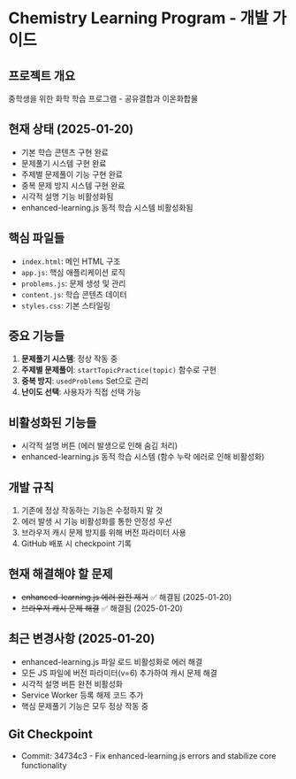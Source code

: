 # Chemistry Learning Program - 개발 가이드

## 프로젝트 개요
중학생을 위한 화학 학습 프로그램 - 공유결합과 이온화합물

## 현재 상태 (2025-01-20)
- 기본 학습 콘텐츠 구현 완료
- 문제풀기 시스템 구현 완료
- 주제별 문제풀이 기능 구현 완료
- 중복 문제 방지 시스템 구현 완료
- 시각적 설명 기능 비활성화됨
- enhanced-learning.js 동적 학습 시스템 비활성화됨

## 핵심 파일들
- `index.html`: 메인 HTML 구조
- `app.js`: 핵심 애플리케이션 로직
- `problems.js`: 문제 생성 및 관리
- `content.js`: 학습 콘텐츠 데이터
- `styles.css`: 기본 스타일링

## 중요 기능들
1. **문제풀기 시스템**: 정상 작동 중
2. **주제별 문제풀이**: `startTopicPractice(topic)` 함수로 구현
3. **중복 방지**: `usedProblems` Set으로 관리
4. **난이도 선택**: 사용자가 직접 선택 가능

## 비활성화된 기능들
- 시각적 설명 버튼 (에러 발생으로 인해 숨김 처리)
- enhanced-learning.js 동적 학습 시스템 (함수 누락 에러로 인해 비활성화)

## 개발 규칙
1. 기존에 정상 작동하는 기능은 수정하지 말 것
2. 에러 발생 시 기능 비활성화를 통한 안정성 우선
3. 브라우저 캐시 문제 방지를 위해 버전 파라미터 사용
4. GitHub 배포 시 checkpoint 기록

## 현재 해결해야 할 문제
- ~~enhanced-learning.js 에러 완전 제거~~ ✅ 해결됨 (2025-01-20)
- ~~브라우저 캐시 문제 해결~~ ✅ 해결됨 (2025-01-20)

## 최근 변경사항 (2025-01-20)
- enhanced-learning.js 파일 로드 비활성화로 에러 해결
- 모든 JS 파일에 버전 파라미터(v=6) 추가하여 캐시 문제 해결
- 시각적 설명 버튼 완전 비활성화
- Service Worker 등록 해제 코드 추가
- 핵심 문제풀기 기능은 모두 정상 작동 중

## Git Checkpoint
- Commit: 34734c3 - Fix enhanced-learning.js errors and stabilize core functionality